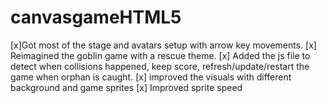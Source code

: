 # canvasgameHTML5

[x]Got most of the stage and avatars setup with arrow key movements.
[x] Reimagined the goblin game with a rescue theme.
[x] Added the js file to detect when collisions happened, keep score, refresh/update/restart the game when orphan is caught.
[x] improved the visuals with different background and game sprites
[x] Improved sprite speed
